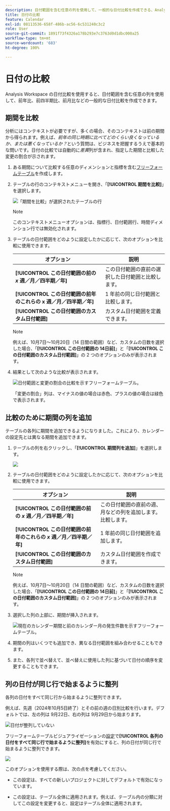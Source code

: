 ```yaml
---
description: 日付範囲を含む任意の列を使用して、一般的な日付比較を作成できる、Analysis Workspace での日付比較の使用方法について説明します。
title: 日付の比較
feature: Calendar
exl-id: 08113536-658f-486b-ac56-6c531240c3c2
role: User
source-git-commit: 1891f73f4326a178b293e7c3763d0d1dbc000a25
workflow-type: tm+mt
source-wordcount: '683'
ht-degree: 100%

---
```


# 日付の比較

Analysis Workspace の日付比較を使用すると、日付範囲を含む任意の列を使用して、前年比、前四半期比、前月比などの一般的な日付比較を作成できます。

## 期間を比較

分析にはコンテキストが必要ですが、多くの場合、そのコンテキストは前の期間から得られます。例えば、*前年の同じ時期に比べてどのくらい良くなっているか、または悪くなっているか？*&#x200B;という質問は、ビジネスを把握するうえで基本的な問いです。日付の比較では自動的に&#x200B;*差異*&#x200B;列が含まれ、指定した期間と比較した変更の割合が示されます。

1. ある期間について比較する任意のディメンションと指標を含む[フリーフォームテーブル](/help/analysis-workspace/visualizations/freeform-table/freeform-table.md)を作成します。
1. テーブルの行のコンテキストメニューを開き、「**[!UICONTROL 期間を比較]**」を選択します。

   ![「期間を比較」が選択されたテーブルの行](assets/compare-time.png)

   >[!NOTE]
   >
   >このコンテキストメニューオプションは、指標行、日付範囲行、時間ディメンション行では無効化されます。

1. テーブルの日付範囲をどのように設定したかに応じて、次のオプションを比較に使用できます。

   | オプション | 説明 |
   |---|---|
   | **[!UICONTROL この日付範囲の前の *x* 週／月／四半期／年]** | この日付範囲の直前の選択した日付範囲と比較します。 |
   | **[!UICONTROL この日付範囲の前年のこれらの x 週／月／四半期／年]** | 1 年前の同じ日付範囲と比較します。 |
   | **[!UICONTROL この日付範囲のカスタム日付範囲]** | カスタム日付範囲を定義できます。 |

   >[!NOTE]
   >
   >例えば、10月7日～10月20日（14 日間の範囲）など、カスタムの日数を選択した場合、「**[!UICONTROL この日付範囲の 14日前]**」と「**[!UICONTROL この日付範囲のカスタム日付範囲]**」の 2 つのオプションのみが表示されます。

1. 結果として次のような比較が表示されます。

   ![日付範囲と変更の割合の比較を示すフリーフォームテーブル。](assets/compare-time-result.png)

   「変更の割合」列は、マイナスの値の場合は赤色、プラスの値の場合は緑色で表示されます。

## 比較のために期間の列を追加

テーブルの各列に期間を追加できるようになりました。これにより、カレンダーの設定先とは異なる期間を追加できます。

1. テーブルの列を右クリックし、「**[!UICONTROL 期間列を追加]**」を選択します。

   ![](assets/add-time-period-column.png)

1. テーブルの日付範囲をどのように設定したかに応じて、次のオプションを比較に使用できます。

   | オプション | 説明 |
   |---|---|
   | **[!UICONTROL この日付範囲の前の *x* 週／月／四半期／年]** | この日付範囲の直前の週、月などの列を追加します。比較します。 |
   | **[!UICONTROL この日付範囲の前年のこれらの *x* 週／月／四半期／年]** | 1 年前の同じ日付範囲を追加します。 |
   | **[!UICONTROL この日付範囲のカスタム日付範囲]** | カスタム日付範囲を作成できます。 |

   >[!NOTE]
   >
   >例えば、10月7日～10月20日（14 日間の範囲）など、カスタムの日数を選択した場合、「**[!UICONTROL この日付範囲の 14日前]**」と「**[!UICONTROL この日付範囲のカスタム日付範囲]**」の 2 つのオプションのみが表示されます。

1. 選択した列の上部に、期間が挿入されます。

   ![現在のカレンダー期間と前のカレンダー月の発生件数を示すフリーフォームテーブル。](assets/add-time-period-column2.png)

1. 期間の列はいくつでも追加でき、異なる日付範囲を組み合わせることもできます。

1. また、各列で並べ替えて、並べ替えに使用した列に基づいて日付の順序を変更することもできます。

## 列の日付が同じ行で始まるように整列

各列の日付をすべて同じ行から始まるように整列できます。

例えば、先週（2024年10月5日終了）とその前の週の日別比較を行います。デフォルトでは、左の列は 9月22日、右の列は 9月29日から始まります。

![日付が整列していない](assets/not-align-dates.png)

フリーフォームテーブルビジュアライゼーションの[設定](/help/analysis-workspace/visualizations/freeform-table/freeform-table.md#settings-1)で&#x200B;**[!UICONTROL 各列の日付をすべて同じ行で始まるように整列]**&#x200B;を有効にすると、列の日付が同じ行で始まるように整列できます。

![](assets/align-dates.png)

このオプションを使用する際は、次の点を考慮してください。

* この設定は、すべての新しいプロジェクトに対してデフォルトで有効になっています。

* この設定は、テーブル全体に適用されます。例えば、テーブル内の分類に対してこの設定を変更すると、設定はテーブル全体に適用されます。

